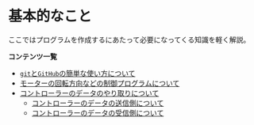 # 基本的なこと  

ここではプログラムを作成するにあたって必要になってくる知識を軽く解説。  

**コンテンツ一覧**  

- [`git`と`GitHub`の簡単な使い方について](./git_GitHub.md)  
- [モーターの回転方向などの制御プログラムについて](./motor.md)
- [コントローラーのデータのやり取りについて](./ControllerData/controllerHome.md)
  - [コントローラーのデータの送信側について](./ControllerData/controllerTransmit.md)
  - [コントローラーのデータの受信側について](./ControllerData/controllerTransmit.md)
